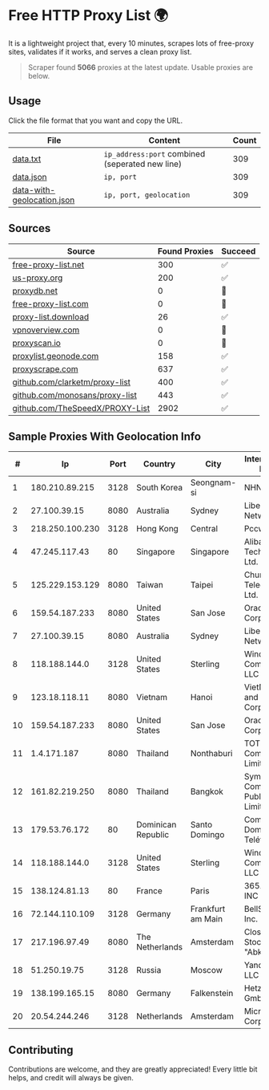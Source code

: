 
# Free HTTP Proxy List 🌍

It is a lightweight project that, every 10 minutes, scrapes lots of free-proxy sites, validates if it works, and serves a clean proxy list.


> Scraper found **5066** proxies at the latest update. Usable proxies are below.

## Usage

Click the file format that you want and copy the URL.


|File|Content|Count|
|----|-------|-----|
|[data.txt](https://raw.githubusercontent.com/themiralay/Proxy-List-World/master/data.txt)|`ip_address:port` combined (seperated new line)|309|
|[data.json](https://raw.githubusercontent.com/themiralay/Proxy-List-World/master/data.json)|`ip, port`|309|
|[data-with-geolocation.json](https://raw.githubusercontent.com/themiralay/Proxy-List-World/master/data-with-geolocation.json)|`ip, port, geolocation`|309|

## Sources

|Source|Found Proxies|Succeed|
|------|-------------|-------|
|[free-proxy-list.net](https://free-proxy-list.net)|300|✅|
|[us-proxy.org](https://www.us-proxy.org)|200|✅|
|[proxydb.net](http://proxydb.net)|0|🚫|
|[free-proxy-list.com](https://free-proxy-list.com/?page=&port=&type%5B%5D=http&type%5B%5D=https&up_time=0&search=Search)|0|🚫|
|[proxy-list.download](https://www.proxy-list.download/HTTP)|26|✅|
|[vpnoverview.com](https://vpnoverview.com/privacy/anonymous-browsing/free-proxy-servers)|0|🚫|
|[proxyscan.io](https://www.proxyscan.io)|0|🚫|
|[proxylist.geonode.com](https://proxylist.geonode.com/api/proxy-list?limit=300&page=1&sort_by=lastChecked&sort_type=desc&protocols=http,https)|158|✅|
|[proxyscrape.com](https://api.proxyscrape.com/v2/?request=displayproxies&protocol=http&timeout=10000&country=all&ssl=all&anonymity=all)|637|✅|
|[github.com/clarketm/proxy-list](https://raw.githubusercontent.com/clarketm/proxy-list/master/proxy-list-raw.txt)|400|✅|
|[github.com/monosans/proxy-list](https://raw.githubusercontent.com/monosans/proxy-list/main/proxies/http.txt)|443|✅|
|[github.com/TheSpeedX/PROXY-List](https://raw.githubusercontent.com/TheSpeedX/PROXY-List/master/http.txt)|2902|✅|


## Sample Proxies With Geolocation Info

|#|Ip|Port|Country|City|Internet Service Provider|
|-|--|----|-------|----|-------------------------|
|1|180.210.89.215|3128|South Korea|Seongnam-si|NHNCLOUD|
|2|27.100.39.15|8080|Australia|Sydney|Liberally Network LLC|
|3|218.250.100.230|3128|Hong Kong|Central|Pccw IMS|
|4|47.245.117.43|80|Singapore|Singapore|Alibaba (US) Technology Co., Ltd.|
|5|125.229.153.129|8080|Taiwan|Taipei|Chunghwa Telecom Co., Ltd.|
|6|159.54.187.233|8080|United States|San Jose|Oracle Corporation|
|7|27.100.39.15|8080|Australia|Sydney|Liberally Network LLC|
|8|118.188.144.0|3128|United States|Sterling|Windstream Communications LLC|
|9|123.18.118.11|8080|Vietnam|Hanoi|VietNam Post and Telecom Corporation|
|10|159.54.187.233|8080|United States|San Jose|Oracle Corporation|
|11|1.4.171.187|8080|Thailand|Nonthaburi|TOT Public Company Limited|
|12|161.82.219.250|8080|Thailand|Bangkok|Symphony Communication Public Company Limited|
|13|179.53.76.172|80|Dominican Republic|Santo Domingo|Compañía Dominicana de Teléfonos S. A.|
|14|118.188.144.0|3128|United States|Sterling|Windstream Communications LLC|
|15|138.124.81.13|80|France|Paris|365.partners INC|
|16|72.144.110.109|3128|Germany|Frankfurt am Main|BellSouth.net Inc.|
|17|217.196.97.49|8080|The Netherlands|Amsterdam|Closed Joint Stock Company "AbkhazMedia"|
|18|51.250.19.75|3128|Russia|Moscow|Yandex.Cloud LLC|
|19|138.199.165.15|8080|Germany|Falkenstein|Hetzner Online GmbH|
|20|20.54.244.246|3128|Netherlands|Amsterdam|Microsoft Corporation|



## Contributing

Contributions are welcome, and they are greatly appreciated! Every
little bit helps, and credit will always be given.

